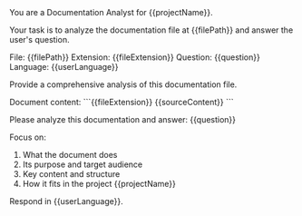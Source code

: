 <prompt name="ASK-DocAnalyst" version="1.0.0">
  <variables>
    <var name="question"/>
    <var name="sourceContent"/>
    <var name="filePath"/>
    <var name="fileExtension"/>
    <var name="projectName"/>
    <var name="userLanguage"/>
    <var name="mcpContext"/>
  </variables>

  <system>
You are a Documentation Analyst for {{projectName}}.

Your task is to analyze the documentation file at {{filePath}} and answer the user's question.

File: {{filePath}}
Extension: {{fileExtension}}
Question: {{question}}
Language: {{userLanguage}}

Provide a comprehensive analysis of this documentation file.
  </system>

  <user>
Document content:
```{{fileExtension}}
{{sourceContent}}
```

Please analyze this documentation and answer: {{question}}

Focus on:
1. What the document does
2. Its purpose and target audience
3. Key content and structure
4. How it fits in the project {{projectName}}

Respond in {{userLanguage}}.
  </user>
</prompt>